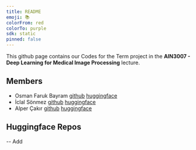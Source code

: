 ```yaml
---
title: README
emoji: 📚
colorFrom: red
colorTo: purple
sdk: static
pinned: false
---
```


This github page contains our Codes for the Term project in the **AIN3007 - Deep Learning for Medical Image Processing** lecture.


## Members

- Osman Faruk Bayram [github](https://github.com/osbm) [huggingface](https://huggingface.co/osbm)
- İclal Sönmez [github](https://github.com/iclalsonmez) [huggingface]()
- Alper Çakır [github](https://github.com/Alperitoo) [huggingface]()

## Huggingface Repos

-- Add
